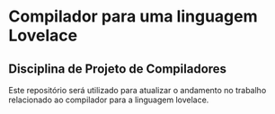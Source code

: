 # Compilador para uma linguagem Lovelace

## Disciplina de Projeto de Compiladores

Este repositório será utilizado para atualizar o andamento no trabalho relacionado ao compilador para a linguagem lovelace.